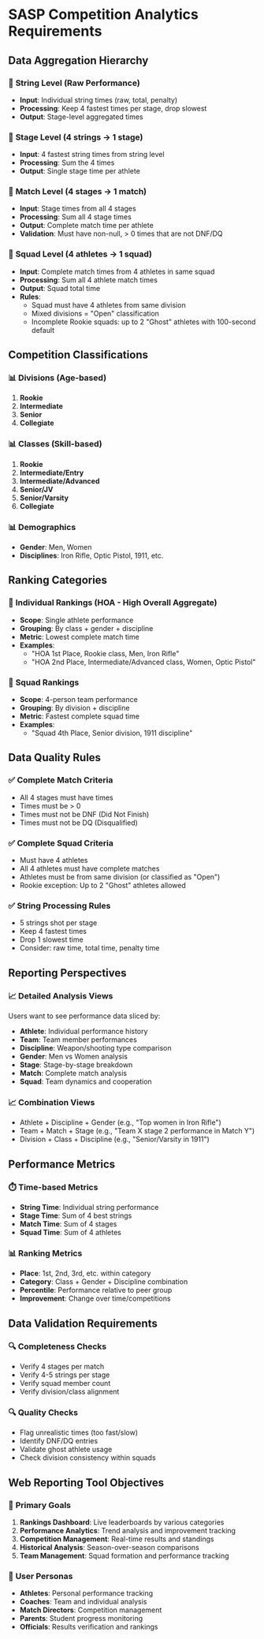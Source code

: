 # SASP Competition Analytics Requirements

## Data Aggregation Hierarchy

### 🎯 **String Level** (Raw Performance)
- **Input**: Individual string times (raw, total, penalty)
- **Processing**: Keep 4 fastest times per stage, drop slowest
- **Output**: Stage-level aggregated times

### 🎯 **Stage Level** (4 strings → 1 stage)
- **Input**: 4 fastest string times from string level
- **Processing**: Sum the 4 times
- **Output**: Single stage time per athlete

### 🎯 **Match Level** (4 stages → 1 match)
- **Input**: Stage times from all 4 stages
- **Processing**: Sum all 4 stage times
- **Output**: Complete match time per athlete
- **Validation**: Must have non-null, > 0 times that are not DNF/DQ

### 🎯 **Squad Level** (4 athletes → 1 squad)
- **Input**: Complete match times from 4 athletes in same squad
- **Processing**: Sum all 4 athlete match times
- **Output**: Squad total time
- **Rules**:
  - Squad must have 4 athletes from same division
  - Mixed divisions = "Open" classification
  - Incomplete Rookie squads: up to 2 "Ghost" athletes with 100-second default

## Competition Classifications

### 📊 **Divisions** (Age-based)
1. **Rookie**
2. **Intermediate** 
3. **Senior**
4. **Collegiate**

### 📊 **Classes** (Skill-based)
1. **Rookie**
2. **Intermediate/Entry**
3. **Intermediate/Advanced**
4. **Senior/JV**
5. **Senior/Varsity**
6. **Collegiate**

### 📊 **Demographics**
- **Gender**: Men, Women
- **Disciplines**: Iron Rifle, Optic Pistol, 1911, etc.

## Ranking Categories

### 🥇 **Individual Rankings (HOA - High Overall Aggregate)**
- **Scope**: Single athlete performance
- **Grouping**: By class + gender + discipline
- **Metric**: Lowest complete match time
- **Examples**:
  - "HOA 1st Place, Rookie class, Men, Iron Rifle"
  - "HOA 2nd Place, Intermediate/Advanced class, Women, Optic Pistol"

### 🥇 **Squad Rankings**
- **Scope**: 4-person team performance
- **Grouping**: By division + discipline
- **Metric**: Fastest complete squad time
- **Examples**:
  - "Squad 4th Place, Senior division, 1911 discipline"

## Data Quality Rules

### ✅ **Complete Match Criteria**
- All 4 stages must have times
- Times must be > 0
- Times must not be DNF (Did Not Finish)
- Times must not be DQ (Disqualified)

### ✅ **Complete Squad Criteria**
- Must have 4 athletes
- All 4 athletes must have complete matches
- Athletes must be from same division (or classified as "Open")
- Rookie exception: Up to 2 "Ghost" athletes allowed

### ✅ **String Processing Rules**
- 5 strings shot per stage
- Keep 4 fastest times
- Drop 1 slowest time
- Consider: raw time, total time, penalty time

## Reporting Perspectives

### 📈 **Detailed Analysis Views**
Users want to see performance data sliced by:
- **Athlete**: Individual performance history
- **Team**: Team member performances
- **Discipline**: Weapon/shooting type comparison
- **Gender**: Men vs Women analysis
- **Stage**: Stage-by-stage breakdown
- **Match**: Complete match analysis
- **Squad**: Team dynamics and cooperation

### 📈 **Combination Views**
- Athlete + Discipline + Gender (e.g., "Top women in Iron Rifle")
- Team + Match + Stage (e.g., "Team X stage 2 performance in Match Y")
- Division + Class + Discipline (e.g., "Senior/Varsity in 1911")

## Performance Metrics

### ⏱️ **Time-based Metrics**
- **String Time**: Individual string performance
- **Stage Time**: Sum of 4 best strings
- **Match Time**: Sum of 4 stages
- **Squad Time**: Sum of 4 athletes

### 📊 **Ranking Metrics**
- **Place**: 1st, 2nd, 3rd, etc. within category
- **Category**: Class + Gender + Discipline combination
- **Percentile**: Performance relative to peer group
- **Improvement**: Change over time/competitions

## Data Validation Requirements

### 🔍 **Completeness Checks**
- Verify 4 stages per match
- Verify 4-5 strings per stage
- Verify squad member count
- Verify division/class alignment

### 🔍 **Quality Checks**
- Flag unrealistic times (too fast/slow)
- Identify DNF/DQ entries
- Validate ghost athlete usage
- Check division consistency within squads

## Web Reporting Tool Objectives

### 🎯 **Primary Goals**
1. **Rankings Dashboard**: Live leaderboards by various categories
2. **Performance Analytics**: Trend analysis and improvement tracking
3. **Competition Management**: Real-time results and standings
4. **Historical Analysis**: Season-over-season comparisons
5. **Team Management**: Squad formation and performance tracking

### 🎯 **User Personas**
- **Athletes**: Personal performance tracking
- **Coaches**: Team and individual analysis
- **Match Directors**: Competition management
- **Parents**: Student progress monitoring
- **Officials**: Results verification and rankings